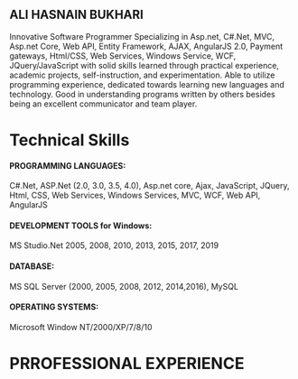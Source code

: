 ## ALI HASNAIN BUKHARI

Innovative Software Programmer Specializing in Asp.net, C#.Net, MVC, Asp.net Core, Web API, Entity Framework, AJAX, AngularJS 2.0, Payment gateways, Html/CSS, Web Services, Windows Service, WCF, JQuery/JavaScript with solid skills learned through practical experience, academic projects, self-instruction, and experimentation. Able to utilize programming experience, dedicated towards learning new languages and technology. Good in understanding programs written by others besides being an excellent communicator and team player.

# Technical Skills

#### PROGRAMMING LANGUAGES:
C#.Net, ASP.Net (2.0, 3.0, 3.5, 4.0), Asp.net core, Ajax, JavaScript, JQuery, Html, CSS, Web Services, Windows Services, MVC, WCF, Web API, AngularJS
#### DEVELOPMENT TOOLS for Windows:
MS Studio.Net 2005, 2008, 2010, 2013, 2015, 2017, 2019
#### DATABASE:
MS SQL Server (2000, 2005, 2008, 2012, 2014,2016), MySQL
#### OPERATING SYSTEMS:
Microsoft Window NT/2000/XP/7/8/10

# PRROFESSIONAL EXPERIENCE
